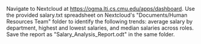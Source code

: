 Navigate to Nextcloud at https://ogma.lti.cs.cmu.edu/apps/dashboard.
Use the provided salary.txt spreadsheet on Nextcloud's "Documents/Human Resources Team" folder to identify the following trends: average salary by department, highest and lowest salaries, and median salaries across roles. Save the report as "Salary_Analysis_Report.odt" in the same folder.